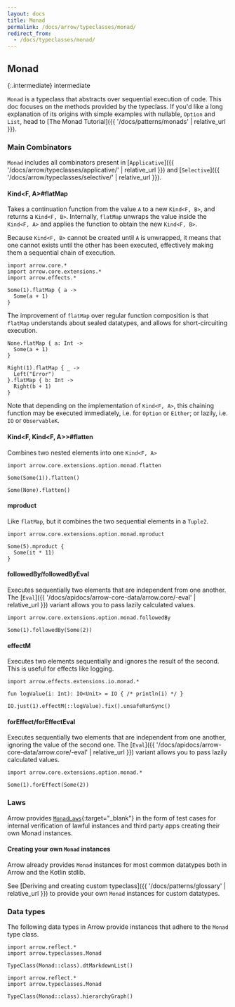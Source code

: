```yaml
---
layout: docs
title: Monad
permalink: /docs/arrow/typeclasses/monad/
redirect_from:
  - /docs/typeclasses/monad/
---
```


## Monad

{:.intermediate}
intermediate

`Monad` is a typeclass that abstracts over sequential execution of code.
This doc focuses on the methods provided by the typeclass.
If you'd like a long explanation of its origins with simple examples with nullable, `Option` and `List`,
head to [The Monad Tutorial]({{ '/docs/patterns/monads' | relative_url }}).

### Main Combinators

`Monad` includes all combinators present in [`Applicative`]({{ '/docs/arrow/typeclasses/applicative/' | relative_url }}) and [`Selective`]({{ '/docs/arrow/typeclasses/selective/' | relative_url }}).

#### Kind<F, A>#flatMap

Takes a continuation function from the value `A` to a new `Kind<F, B>`, and returns a `Kind<F, B>`.
Internally, `flatMap` unwraps the value inside the `Kind<F, A>` and applies the function to obtain the new `Kind<F, B>`.

Because `Kind<F, B>` cannot be created until `A` is unwrapped, it means that one cannot exists until the other has been executed, effectively making them a sequential chain of execution.

```kotlin:ank
import arrow.core.*
import arrow.core.extensions.*
import arrow.effects.*

Some(1).flatMap { a ->
  Some(a + 1)
}
```

The improvement of `flatMap` over regular function composition is that `flatMap` understands about sealed datatypes, and allows for short-circuiting execution.

```kotlin:ank
None.flatMap { a: Int ->
  Some(a + 1)
}
```

```kotlin:ank
Right(1).flatMap { _ ->
  Left("Error")
}.flatMap { b: Int ->
  Right(b + 1)
}
```

Note that depending on the implementation of `Kind<F, A>`, this chaining function may be executed immediately, i.e. for `Option` or `Either`;
or lazily, i.e. `IO` or `ObservableK`.

#### Kind<F, Kind<F, A>>#flatten

Combines two nested elements into one `Kind<F, A>`

```kotlin:ank
import arrow.core.extensions.option.monad.flatten

Some(Some(1)).flatten()
```

```kotlin:ank
Some(None).flatten()
```

#### mproduct

Like `flatMap`, but it combines the two sequential elements in a `Tuple2`.

```kotlin:ank
import arrow.core.extensions.option.monad.mproduct

Some(5).mproduct {
  Some(it * 11)
}
```

#### followedBy/followedByEval

Executes sequentially two elements that are independent from one another.
The [`Eval`]({{ '/docs/apidocs/arrow-core-data/arrow.core/-eval' | relative_url }}) variant allows you to pass lazily calculated values.

```kotlin:ank
import arrow.core.extensions.option.monad.followedBy

Some(1).followedBy(Some(2))
```

#### effectM

Executes two elements sequentially and ignores the result of the second. This is useful for effects like logging.

```kotlin:ank
import arrow.effects.extensions.io.monad.*

fun logValue(i: Int): IO<Unit> = IO { /* println(i) */ }

IO.just(1).effectM(::logValue).fix().unsafeRunSync()
```

#### forEffect/forEffectEval

Executes sequentially two elements that are independent from one another, ignoring the value of the second one.
The [`Eval`]({{ '/docs/apidocs/arrow-core-data/arrow.core/-eval' | relative_url }}) variant allows you to pass lazily calculated values.

```kotlin:ank
import arrow.core.extensions.option.monad.*

Some(1).forEffect(Some(2))
```

### Laws

Arrow provides [`MonadLaws`][monad_law_source]{:target="_blank"} in the form of test cases for internal verification of lawful instances and third party apps creating their own Monad instances.

#### Creating your own `Monad` instances

Arrow already provides `Monad` instances for most common datatypes both in Arrow and the Kotlin stdlib.

See [Deriving and creating custom typeclass]({{ '/docs/patterns/glossary' | relative_url }}) to provide your own `Monad` instances for custom datatypes.

### Data types

The following data types in Arrow provide instances that adhere to the `Monad` type class.

```kotlin:ank:replace
import arrow.reflect.*
import arrow.typeclasses.Monad

TypeClass(Monad::class).dtMarkdownList()
```

<canvas id="hierarchy-diagram" style="margin-top:120px"></canvas>

<script>
  drawNomNomlDiagram('hierarchy-diagram', 'monad.nomnol')
</script>

```kotlin:ank:outFile(monad.nomnol)
import arrow.reflect.*
import arrow.typeclasses.Monad

TypeClass(Monad::class).hierarchyGraph()
```

[monad_law_source]: https://github.com/arrow-kt/arrow/blob/master/modules/core/arrow-test/src/main/kotlin/arrow/test/laws/MonadLaws.kt
